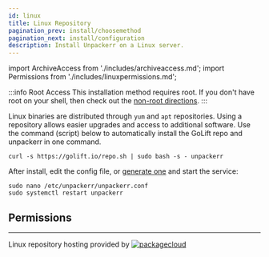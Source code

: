 ```yaml
---
id: linux
title: Linux Repository
pagination_prev: install/choosemethod
pagination_next: install/configuration
description: Install Unpackerr on a Linux server.
---
```


import ArchiveAccess from './includes/archiveaccess.md';
import Permissions from './includes/linuxpermissions.md';

:::info Root Access
This installation method requires root. If you don't have root on your shell,
then check out the <a href="/docs/install/seedbox">non-root directions</a>.
:::

Linux binaries are distributed through `yum` and `apt` repositories.
Using a repository allows easier upgrades and access to additional software.
Use the command (script) below to automatically install the GoLift repo and
unpackerr in one command.

```shell
curl -s https://golift.io/repo.sh | sudo bash -s - unpackerr
```

After install, edit the config file, or
[generate one](https://notifiarr.com/unpackerr) and start the service:

```shell
sudo nano /etc/unpackerr/unpackerr.conf
sudo systemctl restart unpackerr
```

<ArchiveAccess />

## Permissions

<Permissions />

---

Linux repository hosting provided by
[![packagecloud](https://docs.golift.io/integrations/packagecloud-full.png "PackageCloud.io")](http://packagecloud.io)
